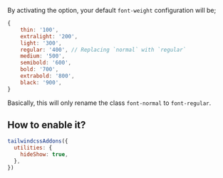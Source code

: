 By activating the option, your default `font-weight` configuration will be;

```js
{
	thin: '100',
	extralight: '200',
	light: '300',
	regular: '400', // Replacing `normal` with `regular`
	medium: '500',
	semibold: '600',
	bold: '700',
	extrabold: '800',
	black: '900',
}
```

Basically, this will only rename the class `font-normal` to `font-regular`.

## How to enable it?

```js
tailwindcssAddons({
  utilities: {
    hideShow: true,
  },
})
```
